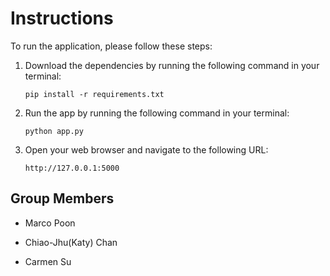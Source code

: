 # Instructions

To run the application, please follow these steps:

1. Download the dependencies by running the following command in your terminal:

    ```
    pip install -r requirements.txt
    ```

2. Run the app by running the following command in your terminal:

    ```
    python app.py
    ```

3. Open your web browser and navigate to the following URL:

    ```
    http://127.0.0.1:5000
    ```

## Group Members

- Marco Poon

- Chiao-Jhu(Katy) Chan

- Carmen Su
